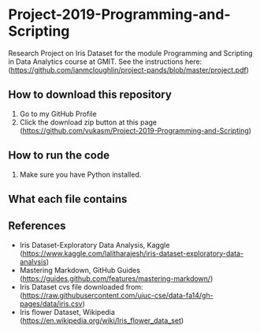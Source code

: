 # Project-2019-Programming-and-Scripting
Research Project on Iris Dataset for the module Programming and Scripting in Data Analytics course at GMIT. See the instructions here: (https://github.com/ianmcloughlin/project-pands/blob/master/project.pdf)

## How to download this repository
1. Go to my GitHub Profile
2. Click the download zip button at this page (https://github.com/vukasm/Project-2019-Programming-and-Scripting)

## How to run the code
1. Make sure you have Python installed.

## What each file contains


## References
- Iris Dataset-Exploratory Data Analysis, Kaggle (https://www.kaggle.com/lalitharajesh/iris-dataset-exploratory-data-analysis)
- Mastering Markdown, GitHub Guides (https://guides.github.com/features/mastering-markdown/)
- Iris Dataset cvs file downloaded from: (https://raw.githubusercontent.com/uiuc-cse/data-fa14/gh-pages/data/iris.csv)
- Iris flower Dataset, Wikipedia (https://en.wikipedia.org/wiki/Iris_flower_data_set)
